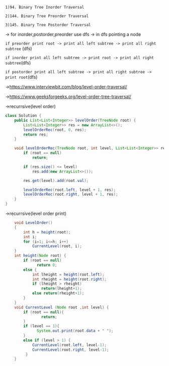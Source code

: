 `1)94. Binary Tree Inorder Traversal`

`2)144. Binary Tree Preorder Traversal`

`3)145. Binary Tree Postorder Traversal`

-> for inorder,postorder,preorder use dfs
-> in dfs pointing a node 

   `if preorder print root -> print all left subtree -> print all right subtree` (dfs)

   `if inorder print all left subtree -> print root -> print all right subtree`(dfs)

   `if postorder print all left subtree -> print all right subtree -> print root`(dfs)

->https://www.interviewbit.com/blog/level-order-traversal/

->https://www.geeksforgeeks.org/level-order-tree-traversal/

->recurrsive(level order)
```java
class Solution {
    public List<List<Integer>> levelOrder(TreeNode root) {
        List<List<Integer>> res = new ArrayList<>();
        levelOrderRec(root, 0, res);
        return res;
    }

    void levelOrderRec(TreeNode root, int level, List<List<Integer>> res) {
        if (root == null)
            return;

        if (res.size() <= level)
            res.add(new ArrayList<>());

        res.get(level).add(root.val);

        levelOrderRec(root.left, level + 1, res);
        levelOrderRec(root.right, level + 1, res);
    }
}
```

->recurrsive(level order print)

```java
	void LevelOrder()
	{
        int h = height(root);
        int i;
        for (i=1; i<=h; i++)
            CurrentLevel(root, i);
	}
	int height(Node root) {
    	if (root == null)
        	  return 0; 
    	else {
       		int lheight = height(root.left);
       		int rheight = height(root.right);
       		if (lheight > rheight)
            	return(lheight+1);
       		else return(rheight+1);
    	}
	}
	void CurrentLevel (Node root ,int level) {
     	if (root == null){
        	    return;
		}
     	if (level == 1){
        	  System.out.print(root.data + " ");
		}
     	else if (level > 1) {
        	CurrentLevel(root.left, level-1);
        	CurrentLevel(root.right, level-1);
     	 }
	}
```

